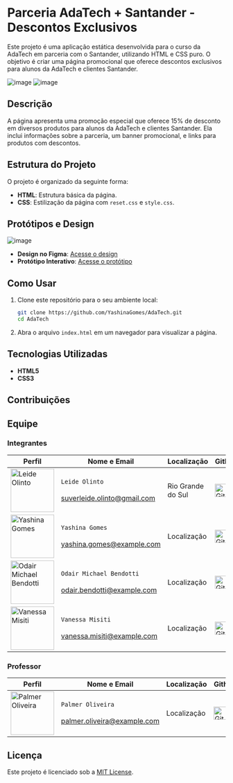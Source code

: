 # Parceria AdaTech + Santander - Descontos Exclusivos

Este projeto é uma aplicação estática desenvolvida para o curso da AdaTech em parceria com o Santander, utilizando HTML e CSS puro. O objetivo é criar uma página promocional que oferece descontos exclusivos para alunos da AdaTech e clientes Santander.

![image](https://github.com/user-attachments/assets/52f38432-e368-46a3-9914-9746bf720b38)
![image](https://github.com/user-attachments/assets/bd1ea2a7-e7fb-4b1f-9c62-dd2b644511a0)

## Descrição

A página apresenta uma promoção especial que oferece 15% de desconto em diversos produtos para alunos da AdaTech e clientes Santander. Ela inclui informações sobre a parceria, um banner promocional, e links para produtos com descontos.

## Estrutura do Projeto

O projeto é organizado da seguinte forma:

- **HTML**: Estrutura básica da página.
- **CSS**: Estilização da página com `reset.css` e `style.css`.
  
## Protótipos e Design

![image](https://github.com/user-attachments/assets/784e445b-1d62-42ec-8d92-9be10f491b21)

- **Design no Figma**: [Acesse o design](https://www.figma.com/design/d6hvRG8YnxVAgX2zei08hZ/AdaTech?node-id=0-1&t=FMhssOZyjaIabdgh-1)
- **Protótipo Interativo**: [Acesse o protótipo](https://www.figma.com/proto/d6hvRG8YnxVAgX2zei08hZ/AdaTech?page-id=0%3A1&node-id=26-331&viewport=1546%2C416%2C0.39&t=RDoMdMQKdR1Cx4iQ-1&scaling=min-zoom&content-scaling=fixed)

## Como Usar

1. Clone este repositório para o seu ambiente local:
   ```bash
   git clone https://github.com/YashinaGomes/AdaTech.git
   cd AdaTech
   ```

2. Abra o arquivo `index.html` em um navegador para visualizar a página.

## Tecnologias Utilizadas

- **HTML5**
- **CSS3**

## Contribuições
## Equipe

### Integrantes

| Perfil | Nome e Email | Localização | Github | Linkedin |
| ---------------- | -------------------------- | --------- | --------- | --------- |
| <img width="100" alt="Leide Olinto" src="https://media.licdn.com/dms/image/v2/D4D03AQGYYll-xjLkog/profile-displayphoto-shrink_800_800/profile-displayphoto-shrink_800_800/0/1713807555532?e=1729123200&v=beta&t=-1DHMtsXTrSPc_ZH92Lh5gte3ZQEpcG07JoG8PTZ9qc"> | `Leide Olinto`<br><br>suverleide.olinto@gmail.com | Rio Grande do Sul | <a href="https://github.com/yashinagomes"> <img height="30" alt="GitHub da Yashina" src="https://img.shields.io/badge/-Github-000?style=flat-square&logo=Github&logoColor=white"></a> | [![LinkedIn](https://img.shields.io/badge/LinkedIn-0077B5?style=for-the-badge&logo=linkedin&logoColor=white)](https://www.linkedin.com/in/yashina-gomes/)  |
| <img width="100" alt="Yashina Gomes" src="https://media.licdn.com/dms/image/v2/D4D03AQE0ffyD_yV-oQ/profile-displayphoto-shrink_800_800/profile-displayphoto-shrink_800_800/0/1711468558815?e=1729123200&v=beta&t=w_16izJtoFswGUquc_l4nkpFCOwf1CLUwSzIHybvKYE"> | `Yashina Gomes`<br><br>yashina.gomes@example.com | Localização | <a href="https://github.com/yashinagomes"> <img height="30" alt="GitHub da Yashina" src="https://img.shields.io/badge/-Github-000?style=flat-square&logo=Github&logoColor=white"></a> | [![LinkedIn](https://img.shields.io/badge/LinkedIn-0077B5?style=for-the-badge&logo=linkedin&logoColor=white)](https://www.linkedin.com/in/yashina-gomes/) |
| <img width="100" alt="Odair Michael Bendotti" src="https://media.licdn.com/dms/image/D5603AQFNzu20VoM4zA/profile-displayphoto-shrink_800_800/0/1694654910271?e=1729123200&v=beta&t=AbT8dkjDrHJ9rgsGRBYrS50xIxVN2qELsB-WD1Q_qEM"> | `Odair Michael Bendotti`<br><br>odair.bendotti@example.com | Localização | <a href="https://github.com/odairbendotti"> <img height="30" alt="GitHub do Odair" src="https://img.shields.io/badge/-Github-000?style=flat-square&logo=Github&logoColor=white"></a> | [![LinkedIn](https://img.shields.io/badge/LinkedIn-0077B5?style=for-the-badge&logo=linkedin&logoColor=white)](https://www.linkedin.com/in/odair-bendotti/) |
| <img width="100" alt="Vanessa Misiti" src="https://media.licdn.com/dms/image/D4D03AQH3z7M5uGyIvA/profile-displayphoto-shrink_800_800/0/1714913403450?e=1729123200&v=beta&t=j2MYzmROQF72QpLhjkJKD2WGOGWZFBhD2nbd_EieWNs"> | `Vanessa Misiti`<br><br>vanessa.misiti@example.com | Localização | <a href="https://github.com/vanessamisiti"> <img height="30" alt="GitHub da Vanessa" src="https://img.shields.io/badge/-Github-000?style=flat-square&logo=Github&logoColor=white"></a> | [![LinkedIn](https://img.shields.io/badge/LinkedIn-0077B5?style=for-the-badge&logo=linkedin&logoColor=white)](https://www.linkedin.com/in/vanessa-misiti/) |

### Professor

| Perfil | Nome e Email | Localização | Github | Linkedin |
| ---------------- | -------------------------- | --------- | --------- | --------- |
| <img width="100" alt="Palmer Oliveira" src="https://media.licdn.com/dms/image/D4D03AQH40-QeTSDoVQ/profile-displayphoto-shrink_800_800/0/1719718035111?e=1729123200&v=beta&t=NIB3vkBOMJ0F5zReDeUc6832xzHHbYPUH79vvjuoDis"> | `Palmer Oliveira`<br><br>palmer.oliveira@example.com | Localização | <a href="https://github.com/palmeroliveira"> <img height="30" alt="GitHub do Palmer" src="https://img.shields.io/badge/-Github-000?style=flat-square&logo=Github&logoColor=white"></a> | [![LinkedIn](https://img.shields.io/badge/LinkedIn-0077B5?style=for-the-badge&logo=linkedin&logoColor=white)](https://www.linkedin.com/in/palmer-oliveira/) |




## Licença

Este projeto é licenciado sob a [MIT License](LICENSE).

